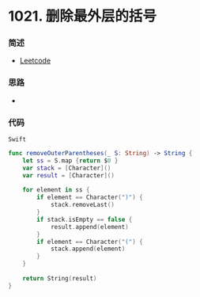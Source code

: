# 1021. 删除最外层的括号

### 简述

- [Leetcode](https://leetcode-cn.com/problems/remove-outermost-parentheses/)

### 思路

- 

### 代码

`Swift`

```swift
func removeOuterParentheses(_ S: String) -> String {
    let ss = S.map {return $0 }
    var stack = [Character]()
    var result = [Character]()
    
    for element in ss {
        if element == Character(")") {
            stack.removeLast()
        }
        if stack.isEmpty == false {
            result.append(element)
        }
        if element == Character("(") {
            stack.append(element)
        }
    }
    
    return String(result)
}

```